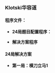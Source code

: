 ### Klotski华容道

#### 程序文件：

   * **24局题目配置程序：**

   * **解决方案程序**
   
   
#### 24局解决方案


  * **第一局：横刀立马1**
  
  ```python
  
  ```
